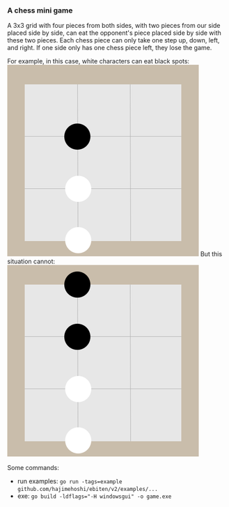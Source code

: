 ### A chess mini game

A 3x3 grid with four pieces from both sides, with two pieces from our side placed side by side, can eat the opponent's piece placed side by side with these two pieces.
Each chess piece can only take one step up, down, left, and right.
If one side only has one chess piece left, they lose the game.

For example, in this case, white characters can eat black spots:
![image](/image/example1.png)
But this situation cannot:
![image](/image/example2.png)

Some commands:
- run examples: ```go run -tags=example github.com/hajimehoshi/ebiten/v2/examples/...```
- exe: ```go build -ldflags="-H windowsgui" -o game.exe```
